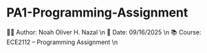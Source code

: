 # PA1-Programming-Assignment

👨‍💻 Author: Noah Oliver H. Nazal \n
📅 Date: 09/16/2025 \n
📚 Course: ECE2112 – Programming Assignment \n
